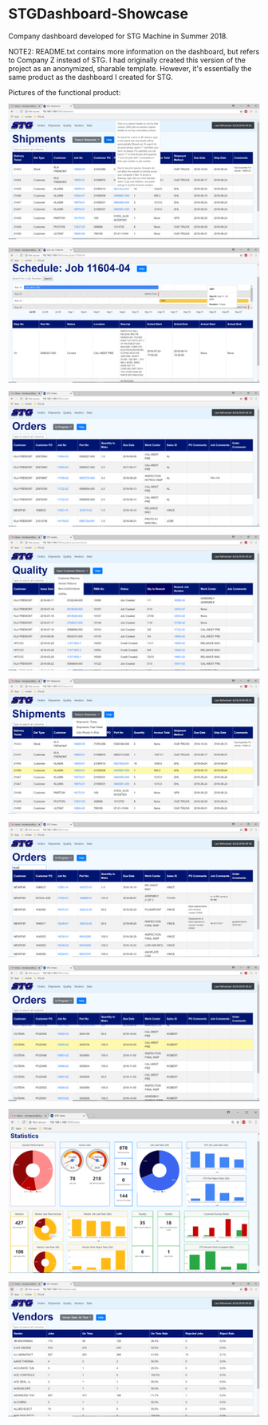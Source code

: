 # STGDashboard-Showcase

Company dashboard developed for STG Machine in Summer 2018.

NOTE2: README.txt contains more information on the dashboard, but refers to Company Z instead of STG. I had originally created this version of the project as an anonymized, sharable template. However, it's essentially the same product as the dashboard I created for STG.

Pictures of the functional product:

![](/STG%20Dashboard%20Pictures/Help%20Button.PNG)

![](/STG%20Dashboard%20Pictures/Job%20Details%20Example.PNG)

![](/STG%20Dashboard%20Pictures/Orders%20Page.PNG)

![](/STG%20Dashboard%20Pictures/Quality%20Query%20Options.PNG)

![](/STG%20Dashboard%20Pictures/Shipments%20Table%20Options.PNG)

![](/STG%20Dashboard%20Pictures/Table%20Search.PNG)

![](/STG%20Dashboard%20Pictures/Table%20Scroll%20and%20Row%20Hover.PNG)

![](/STG%20Dashboard%20Pictures/Stats%20Page.PNG)

![](/STG%20Dashboard%20Pictures/Vendor%20Stats%20Example.PNG)
